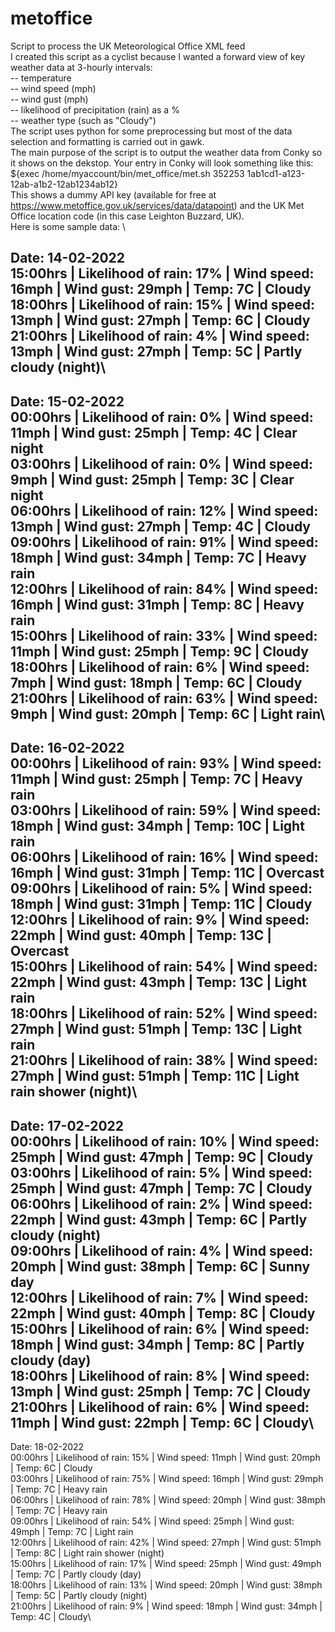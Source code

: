 # metoffice
Script to process the UK Meteorological Office XML feed \
I created this script as a cyclist because I wanted a forward view of key weather data at 3-hourly intervals: \
-- temperature \
-- wind speed (mph) \
-- wind gust (mph) \
-- likelihood of precipitation (rain) as a % \
-- weather type (such as "Cloudy") \
The script uses python for some preprocessing but most of the data selection and formatting is carried out in gawk.  \
The main purpose of the script is to output the weather data from Conky so it shows on the dekstop. Your entry in Conky will look something like this: \
${exec /home/myaccount/bin/met_office/met.sh 352253 1ab1cd1-a123-12ab-a1b2-12ab1234ab12} \
This shows a dummy API key (available for free at https://www.metoffice.gov.uk/services/data/datapoint) and the UK Met Office location code (in this case Leighton Buzzard, UK). \
Here is some sample data: \

Date: 14-02-2022\
15:00hrs  | Likelihood of rain: 17% |  Wind speed: 16mph | Wind gust:  29mph |  Temp:   7C |  Cloudy\
18:00hrs  | Likelihood of rain: 15% |  Wind speed: 13mph | Wind gust:  27mph |  Temp:   6C |  Cloudy\
21:00hrs  | Likelihood of rain:  4% |  Wind speed: 13mph | Wind gust:  27mph |  Temp:   5C |  Partly cloudy (night)\
-----------------------------------------------------------------------------------------------------------------------
Date: 15-02-2022\
00:00hrs  | Likelihood of rain:  0% |  Wind speed: 11mph | Wind gust:  25mph |  Temp:   4C |  Clear night\
03:00hrs  | Likelihood of rain:  0% |  Wind speed:  9mph | Wind gust:  25mph |  Temp:   3C |  Clear night\
06:00hrs  | Likelihood of rain: 12% |  Wind speed: 13mph | Wind gust:  27mph |  Temp:   4C |  Cloudy\
09:00hrs  | Likelihood of rain: 91% |  Wind speed: 18mph | Wind gust:  34mph |  Temp:   7C |  Heavy rain\
12:00hrs  | Likelihood of rain: 84% |  Wind speed: 16mph | Wind gust:  31mph |  Temp:   8C |  Heavy rain\
15:00hrs  | Likelihood of rain: 33% |  Wind speed: 11mph | Wind gust:  25mph |  Temp:   9C |  Cloudy\
18:00hrs  | Likelihood of rain:  6% |  Wind speed:  7mph | Wind gust:  18mph |  Temp:   6C |  Cloudy\
21:00hrs  | Likelihood of rain: 63% |  Wind speed:  9mph | Wind gust:  20mph |  Temp:   6C |  Light rain\
-----------------------------------------------------------------------------------------------------------------------
Date: 16-02-2022\
00:00hrs  | Likelihood of rain: 93% |  Wind speed: 11mph | Wind gust:  25mph |  Temp:   7C |  Heavy rain\
03:00hrs  | Likelihood of rain: 59% |  Wind speed: 18mph | Wind gust:  34mph |  Temp:  10C |  Light rain\
06:00hrs  | Likelihood of rain: 16% |  Wind speed: 16mph | Wind gust:  31mph |  Temp:  11C |  Overcast\
09:00hrs  | Likelihood of rain:  5% |  Wind speed: 18mph | Wind gust:  31mph |  Temp:  11C |  Cloudy\
12:00hrs  | Likelihood of rain:  9% |  Wind speed: 22mph | Wind gust:  40mph |  Temp:  13C |  Overcast\
15:00hrs  | Likelihood of rain: 54% |  Wind speed: 22mph | Wind gust:  43mph |  Temp:  13C |  Light rain\
18:00hrs  | Likelihood of rain: 52% |  Wind speed: 27mph | Wind gust:  51mph |  Temp:  13C |  Light rain\
21:00hrs  | Likelihood of rain: 38% |  Wind speed: 27mph | Wind gust:  51mph |  Temp:  11C |  Light rain shower (night)\
-----------------------------------------------------------------------------------------------------------------------
Date: 17-02-2022\
00:00hrs  | Likelihood of rain: 10% |  Wind speed: 25mph | Wind gust:  47mph |  Temp:   9C |  Cloudy\
03:00hrs  | Likelihood of rain:  5% |  Wind speed: 25mph | Wind gust:  47mph |  Temp:   7C |  Cloudy\
06:00hrs  | Likelihood of rain:  2% |  Wind speed: 22mph | Wind gust:  43mph |  Temp:   6C |  Partly cloudy (night)\
09:00hrs  | Likelihood of rain:  4% |  Wind speed: 20mph | Wind gust:  38mph |  Temp:   6C |  Sunny day\
12:00hrs  | Likelihood of rain:  7% |  Wind speed: 22mph | Wind gust:  40mph |  Temp:   8C |  Cloudy\
15:00hrs  | Likelihood of rain:  6% |  Wind speed: 18mph | Wind gust:  34mph |  Temp:   8C |  Partly cloudy (day)\
18:00hrs  | Likelihood of rain:  8% |  Wind speed: 13mph | Wind gust:  25mph |  Temp:   7C |  Cloudy\
21:00hrs  | Likelihood of rain:  6% |  Wind speed: 11mph | Wind gust:  22mph |  Temp:   6C |  Cloudy\
-----------------------------------------------------------------------------------------------------------------------
Date: 18-02-2022\
00:00hrs  | Likelihood of rain: 15% |  Wind speed: 11mph | Wind gust:  20mph |  Temp:   6C |  Cloudy\
03:00hrs  | Likelihood of rain: 75% |  Wind speed: 16mph | Wind gust:  29mph |  Temp:   7C |  Heavy rain\
06:00hrs  | Likelihood of rain: 78% |  Wind speed: 20mph | Wind gust:  38mph |  Temp:   7C |  Heavy rain\
09:00hrs  | Likelihood of rain: 54% |  Wind speed: 25mph | Wind gust:  49mph |  Temp:   7C |  Light rain\
12:00hrs  | Likelihood of rain: 42% |  Wind speed: 27mph | Wind gust:  51mph |  Temp:   8C |  Light rain shower (night)\
15:00hrs  | Likelihood of rain: 17% |  Wind speed: 25mph | Wind gust:  49mph |  Temp:   7C |  Partly cloudy (day)\
18:00hrs  | Likelihood of rain: 13% |  Wind speed: 20mph | Wind gust:  38mph |  Temp:   5C |  Partly cloudy (night)\
21:00hrs  | Likelihood of rain:  9% |  Wind speed: 18mph | Wind gust:  34mph |  Temp:   4C |  Cloudy\
